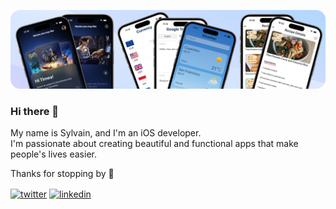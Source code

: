 <p align="center">
<img src="github-banner.jpg">
<p>

### Hi there 👋

My name is Sylvain, and I'm an iOS developer. <br />
I'm passionate about creating beautiful and functional apps that make people's lives easier.

Thanks for stopping by 🙂

<p>
<a href="https://twitter.com/sylvaindruaux" target="blank"><img align="center" src="https://www.vectorlogo.zone/logos/twitter/twitter-tile.svg" alt="twitter" height="30" width="30" /></a>
<a href="https://linkedin.com/in/sylvain-druaux" target="blank"><img align="center" src="https://www.vectorlogo.zone/logos/linkedin/linkedin-tile.svg" alt="linkedin" height="30" width="30" /></a>
</p>
